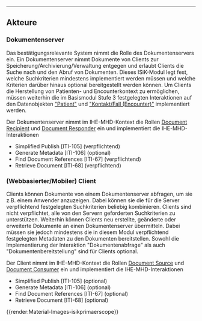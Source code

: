 ----

## Akteure
### Dokumentenserver
Das bestätigungsrelevante System nimmt die Rolle des Dokumentenservers ein. Ein Dokumentenserver nimmt Dokumente von Clients zur Speicherung/Archivierung/Verwaltung entgegen und erlaubt Clients die Suche nach und den Abruf von Dokumenten.
Dieses ISiK-Modul legt fest, welche Suchkriterien mindestens implementiert werden müssen und welche Kriterien darüber hinaus optional bereitgestellt werden können.
Um Clients die Herstellung von Patienten- und Encounterkontext zu ermöglichen, müssen weiterhin die im Basismodul Stufe 3 festgelegten Interaktionen auf den Datenobjekten ["Patient"](https://simplifier.net/guide/isik-basis-v3/ImplementationGuide-markdown-Datenobjekte-Datenobjekte-Patient?version=current#ImplementationGuide-markdown-Patient-Patient_Interaktionen) und ["Kontakt/Fall (Encounter)"](https://simplifier.net/guide/isik-basis-v3/ImplementationGuide-markdown-Datenobjekte-Datenobjekte-Kontakt?version=current#markdown-KontaktGesundheitseinrichtung-Kontakt_Interaktionen) implementiert werden.

Der Dokumentenserver nimmt im IHE-MHD-Kontext die Rollen [Document Recipient](https://profiles.ihe.net/ITI/MHD/1331_actors_and_transactions.html#133113-document-recipient) und [Document Responder](https://profiles.ihe.net/ITI/MHD/1331_actors_and_transactions.html#133114-document-responder) ein und implementiert die IHE-MHD-Interaktionen
* Simplified Publish [ITI-105] (verpflichtend)
* Generate Metadata [ITI-106] (optional)
* Find Document References [ITI-67] (verpflichtend)
* Retrieve Document [ITI-68] (verpflichtend)

### (Webbasierter/Mobiler) Client
Clients können Dokumente von einem Dokumentenserver abfragen, um sie z.B. einem Anwender anzuzeigen. Dabei können sie die für die Server verpflichtend festgelegten Suchkriterien beliebig kombinieren.
Clients sind nicht verpflichtet, alle von den Servern geforderten Suchkriterien zu unterstützen.
Weiterhin können Clients neu erstellte, geänderte oder erweiterte Dokumente an einen Dokumentenserver übermitteln. Dabei müssen sie jedoch mindestens die in diesem Modul verpflichtend festgelegten Metadaten zu den Dokumenten bereitstellen.
Sowohl die Implementierung der Interaktion "Dokumentenabfrage" als auch "Dokumentenbereitstellung" sind für Clients optional.

Der Client nimmt im IHE-MHD-Kontext die Rollen [Document Source](https://profiles.ihe.net/ITI/MHD/1331_actors_and_transactions.html#133111-document-source) und [Document  Consumer](https://profiles.ihe.net/ITI/MHD/1331_actors_and_transactions.html#133112-document-consumer) ein und implementiert die IHE-MHD-Interaktionen
* Simplified Publish [ITI-105] (optional)
* Generate Metadata [ITI-106] (optional)
* Find Document References [ITI-67] (optional)
* Retrieve Document [ITI-68] (optional)

{{render:Material-Images-isikprimaerscope}} 
